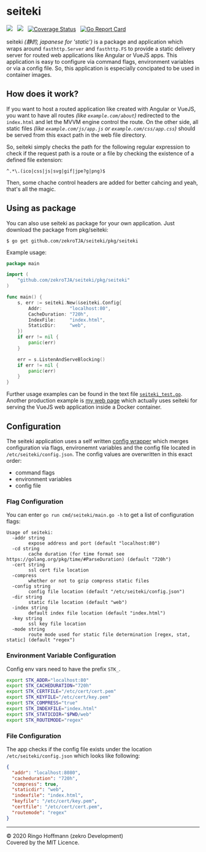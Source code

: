 # seiteki
[![](https://godoc.org/github.com/zekroTJA/seiteki/pkg/seiteki?status.svg)](https://godoc.org/github.com/zekroTJA/seiteki/pkg/seiteki) &nbsp; [![](https://github.com/zekroTJA/seiteki/workflows/Main%20CI/badge.svg)](https://github.com/zekroTJA/seiteki/actions) &nbsp; [![Coverage Status](https://coveralls.io/repos/github/zekroTJA/seiteki/badge.svg)](https://coveralls.io/github/zekroTJA/seiteki) &nbsp; [![Go Report Card](https://goreportcard.com/badge/github.com/zekroTJA/seiteki)](https://goreportcard.com/report/github.com/zekroTJA/seiteki)

seiteki *(静的, japanese for 'static')* is a package and application which wraps around `fasthttp.Server` and `fasthttp.FS` to provide a static delivery server for routed web applications like Angular or VueJS apps. This application is easy to configure via command flags, environment variables or via a config file. So, this application is especially concipated to be used in container images.

## How does it work?

If you want to host a routed application like created with Angular or VueJS, you want to have all routes *(like `example.com/about`)* redirected to the `index.html` and let the MVVM engine control the route. On the other side, all static files *(like `example.com/js/app.js` or `example.com/css/app.css`)* should be served from this exact path in the web file directory.

So, seiteki simply checks the path for the following regular expression to check if the request path is a route or a file by checking the existence of a defined file extension:
```
^.*\.(ico|css|js|svg|gif|jpe?g|png)$
```

Then, some chache control headers are added for better cahcing and yeah, that's all the magic.

## Using as package

You can also use seiteki as package for your own application. Just download the package from pkg/seiteki:

```
$ go get github.com/zekroTJA/seiteki/pkg/seiteki
```

Example usage:

```go
package main

import (
    "github.com/zekroTJA/seiteki/pkg/seiteki"
)

func main() {
    s, err := seiteki.New(&seiteki.Config{
        Addr:          "localhost:80",
	    CacheDuration: "720h",
		IndexFile:     "index.html",
		StaticDir:     "web",
    })
    if err != nil {
        panic(err)
    }

    err = s.ListenAndServeBlocking()
    if err != nil {
        panic(err)
    }
}
```

Further usage examples can be found in the text file [`seiteki_test.go`](pkg/seiteki/seiteki_test.go). Another production example is [my web page](https://github.com/zekroTJA/zekro-de-rewrite) which actually uses seiteki for serving the VueJS web application inside a Docker container.

## Configuration

The seiteki application uses a self written [config wrapper](internal/config/config.go) which merges configuration via flags, environemnt variables and the config file located in `/etc/seiteki/config.json`. The config values are overwritten in this exact order:
- command flags
- environment variables
- config file

### Flag Configuration

You can enter `go run cmd/seiteki/main.go -h` to get a list of configuration flags:
```
Usage of seiteki:
  -addr string
    	expose address and port (default "localhost:80")
  -cd string
    	cache duration (for time format see https://golang.org/pkg/time/#ParseDuration) (default "720h")
  -cert string
    	ssl cert file location
  -compress
    	whether or not to gzip compress static files
  -config string
    	config file location (default "/etc/seiteki/config.json")
  -dir string
    	static file location (default "web")
  -index string
    	default index file location (default "index.html")
  -key string
    	ssl key file location
  -mode string
    	route mode used for static file determination [regex, stat, static] (default "regex")
```

### Environment Variable Configuration

Config env vars need to have the prefix `STK_`.

```bash
export STK_ADDR="localhost:80"
export STK_CACHEDURATION="720h"
export STK_CERTFILE="/etc/cert/cert.pem"
export STK_KEYFILE="/etc/cert/key.pem"
export STK_COMPRESS="true"
export STK_INDEXFILE="index.html"
export STK_STATICDIR="$PWD/web"
export STK_ROUTEMODE="regex"
```

### File Configuration

The app checks if the config file exists under the location `/etc/seiteki/config.json` which looks like following:
```json
{
  "addr": "localhost:8080",
  "cacheduration": "720h",
  "compress": true,
  "staticdir": "web",
  "indexfile": "index.html",
  "keyfile": "/etc/cert/key.pem",
  "certfile": "/etc/cert/cert.pem",
  "routemode": "regex"
}
```

---

© 2020 Ringo Hoffmann (zekro Development)  
Covered by the MIT Licence.